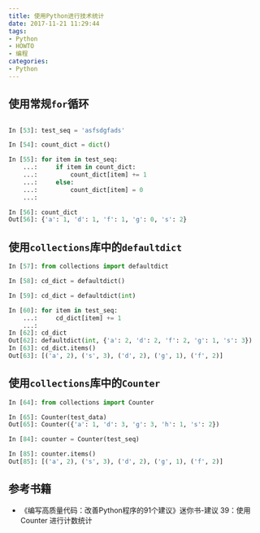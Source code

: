 ```yaml
---
title: 使用Python进行技术统计
date: 2017-11-21 11:29:44
tags:
- Python
- HOWTO
- 编程
categories:
- Python
---
```

## 使用常规`for`循环
```python

In [53]: test_seq = 'asfsdgfads'

In [54]: count_dict = dict()

In [55]: for item in test_seq:
    ...:     if item in count_dict:
    ...:         count_dict[item] += 1
    ...:     else:
    ...:         count_dict[item] = 0
    ...:

In [56]: count_dict
Out[56]: {'a': 1, 'd': 1, 'f': 1, 'g': 0, 's': 2}
```
## 使用`collections`库中的`defaultdict`
```python
In [57]: from collections import defaultdict

In [58]: cd_dict = defaultdict()

In [59]: cd_dict = defaultdict(int)

In [60]: for item in test_seq:
    ...:     cd_dict[item] += 1
    ...:
In [62]: cd_dict
Out[62]: defaultdict(int, {'a': 2, 'd': 2, 'f': 2, 'g': 1, 's': 3})
In [63]: cd_dict.items()
Out[63]: [('a', 2), ('s', 3), ('d', 2), ('g', 1), ('f', 2)]
```

## 使用`collections`库中的`Counter`
```python
In [64]: from collections import Counter

In [65]: Counter(test_data)
Out[65]: Counter({'a': 1, 'd': 3, 'g': 3, 'h': 1, 's': 2})

In [84]: counter = Counter(test_seq)

In [85]: counter.items()
Out[85]: [('a', 2), ('s', 3), ('d', 2), ('g', 1), ('f', 2)]
```
## 参考书籍

- 《编写高质量代码：改善Python程序的91个建议》迷你书-建议 39：使用 Counter 进行计数统计
